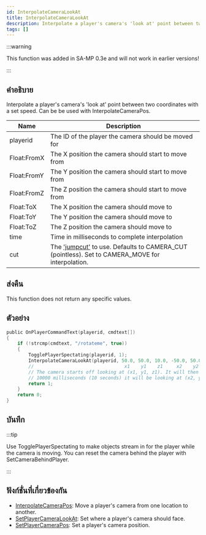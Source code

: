 ```yaml
---
id: InterpolateCameraLookAt
title: InterpolateCameraLookAt
description: Interpolate a player's camera's 'look at' point between two coordinates with a set speed.
tags: []
---
```


:::warning

This function was added in SA-MP 0.3e and will not work in earlier versions!

:::

## คำอธิบาย

Interpolate a player's camera's 'look at' point between two coordinates with a set speed. Can be be used with InterpolateCameraPos.

| Name        | Description                                                                                                                        |
| ----------- | ---------------------------------------------------------------------------------------------------------------------------------- |
| playerid    | The ID of the player the camera should be moved for                                                                                |
| Float:FromX | The X position the camera should start to move from                                                                                |
| Float:FromY | The Y position the camera should start to move from                                                                                |
| Float:FromZ | The Z position the camera should start to move from                                                                                |
| Float:ToX   | The X position the camera should move to                                                                                           |
| Float:ToY   | The Y position the camera should move to                                                                                           |
| Float:ToZ   | The Z position the camera should move to                                                                                           |
| time        | Time in milliseconds to complete interpolation                                                                                     |
| cut         | The ['jumpcut'](../resources/cameracutstyles.md) to use. Defaults to CAMERA_CUT (pointless). Set to CAMERA_MOVE for interpolation. |

## ส่งคืน

This function does not return any specific values.

## ตัวอย่าง

```c
public OnPlayerCommandText(playerid, cmdtext[])
{
    if (!strcmp(cmdtext, "/rotateme", true))
    {
        TogglePlayerSpectating(playerid, 1);
        InterpolateCameraLookAt(playerid, 50.0, 50.0, 10.0, -50.0, 50.0, 10.0, 10000, CAMERA_MOVE);
        //                                 x1    y1    z1     x2    y2    z2
        // The camera starts off looking at (x1, y1, z1). It will then rotate and after
        // 10000 milliseconds (10 seconds) it will be looking at (x2, y2, z2).
        return 1;
    }
    return 0;
}
```

## บันทึก

:::tip

Use TogglePlayerSpectating to make objects stream in for the player while the camera is moving. You can reset the camera behind the player with SetCameraBehindPlayer.

:::

## ฟังก์ชั่นที่เกี่ยวข้องกัน

- [InterpolateCameraPos](../../scripting/functions/InterpolateCameraPos.md): Move a player's camera from one location to another.
- [SetPlayerCameraLookAt](../../scripting/functions/SetPlayerCameraLookAt.md): Set where a player's camera should face.
- [SetPlayerCameraPos](../../scripting/functions/SetPlayerCameraPos.md): Set a player's camera position.
